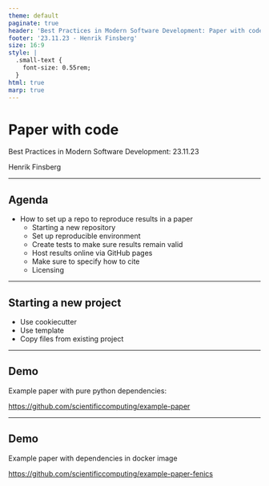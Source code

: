 ```yaml
---
theme: default
paginate: true
header: 'Best Practices in Modern Software Development: Paper with code'
footer: '23.11.23 - Henrik Finsberg'
size: 16:9
style: |
  .small-text {
    font-size: 0.55rem;
  }
html: true
marp: true
---
```



# Paper with code
Best Practices in Modern Software Development: 23.11.23

Henrik Finsberg


---

## Agenda

- How to set up a repo to reproduce results in a paper
    - Starting a new repository
    - Set up reproducible environment
    - Create tests to make sure results remain valid
    - Host results online via GitHub pages
    - Make sure to specify how to cite
    - Licensing

---

## Starting a new project

- Use cookiecutter
- Use template
- Copy files from existing project

---

## Demo

Example paper with pure python dependencies:

https://github.com/scientificcomputing/example-paper


---

## Demo

Example paper with dependencies in docker image

https://github.com/scientificcomputing/example-paper-fenics
